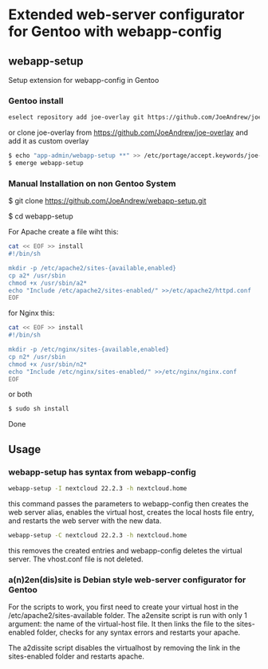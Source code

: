 Extended web-server configurator for Gentoo with webapp-config
==============================================================

## webapp-setup

Setup extension for webapp-config in Gentoo

### Gentoo install

```bash
eselect repository add joe-overlay git https://github.com/JoeAndrew/joe-overlay
```

or clone joe-overlay from https://github.com/JoeAndrew/joe-overlay and add it as custom overlay

```bash
$ echo "app-admin/webapp-setup **" >> /etc/portage/accept.keywords/joe-overlay
$ emerge webapp-setup
```

### Manual Installation on non Gentoo System

$ git clone https://github.com/JoeAndrew/webapp-setup.git

$ cd webapp-setup

For Apache create a file wiht this:

```bash
cat << EOF >> install
#!/bin/sh

mkdir -p /etc/apache2/sites-{available,enabled}
cp a2* /usr/sbin
chmod +x /usr/sbin/a2*
echo "Include /etc/apache2/sites-enabled/" >>/etc/apache2/httpd.conf
EOF
```
for Nginx this:

```bash
cat << EOF >> install
#!/bin/sh

mkdir -p /etc/nginx/sites-{available,enabled}
cp n2* /usr/sbin
chmod +x /usr/sbin/n2*
echo "Include /etc/nginx/sites-enabled/" >>/etc/nginx/nginx.conf
EOF
```
or both
```bash
$ sudo sh install
```

Done

## Usage

### webapp-setup has syntax from webapp-config

```bash
webapp-setup -I nextcloud 22.2.3 -h nextcloud.home
```

this command passes the parameters to webapp-config then creates the web server alias, enables the virtual host, creates the local hosts file entry, and restarts the web server with the new data.

```bash
webapp-setup -C nextcloud 22.2.3 -h nextcloud.home
```

this removes the created entries and webapp-config deletes the virtual server. The vhost.conf file is not deleted.

### a(n)2en(dis)site is Debian style web-server configurator for Gentoo

For the scripts to work, you first need to create your virtual host in the /etc/apache2/sites-available folder.
The a2ensite script is run with only 1 argument: the name of the virtual-host file. It then links the file to the sites-enabled folder, checks for any syntax errors and restarts your apache.

The a2dissite script disables the virtualhost by removing the link in the sites-enabled folder and restarts apache.
